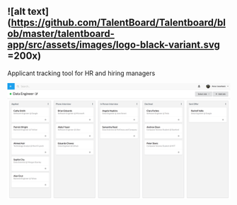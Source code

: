 ![alt text](https://github.com/TalentBoard/Talentboard/blob/master/talentboard-app/src/assets/images/logo-black-variant.svg =200x)
------
Applicant tracking tool for HR and hiring managers

![alt text](https://github.com/TalentBoard/Talentboard/blob/master/talentboard-app/src/assets/images/talentboard.png)
